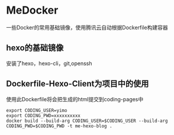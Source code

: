 # MeDocker
一些Docker的常用基础镜像，使用腾讯云自动根据Dockerfile构建容器

## hexo的基础镜像
安装了hexo，hexo-cli，git,openssh

## Dockerfile-Hexo-Client为项目中的使用   
使用此Dockerfile将会把生成的html提交到coding-pages中

```
export CODING_USER=yimo
export CODING_PWD=xxxxxxxxxx
docker build --build-arg CODING_USER=$CODING_USER --build-arg CODING_PWD=$CODING_PWD -t me-hexo-blog .
```
